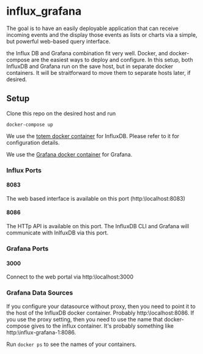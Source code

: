 # influx_grafana
The goal is to have an easily deployable application that can receive incoming events and the display those events as lists or charts via a simple, but powerful web-based query interface.

the Influx DB and Grafana combination fit very well. Docker, and docker-compose are the easiest ways to deploy and configure.  In this setup, both InfluxDB and Grafana run on the save host, but in separate docker containers.  It will be straitforward to move them to separate hosts later, if desired.

## Setup
Clone this repo on the desired host and run 
    
`docker-compose up`
    
    
We use the [totem docker container](https://github.com/tutumcloud/influxdb) for InfluxDB.  Please refer to it for configuration details.

We use the [Grafana docker container](http://docs.grafana.org/installation/docker/) for Grafana.

### Influx Ports
#### 8083
The web based interface is available on this port  (http:\\localhost:8083)
#### 8086
The HTTp API is available on this port.  The InfluxDB CLI and Grafana will communicate with InlfuxDB via this port.

### Grafana Ports
#### 3000
Connect to the web portal via http:\\localhost:3000

### Grafana Data Sources
If you configure your datasource without proxy, then you need to point it to the host of the InfluxDB docker container. Probably http:\\localhost:8086.  If you use the proxy setting, then you need to use the name that docker-compose gives to the influx container.  It's probably something like http:\\influx-grafana-1:8086.

Run `docker ps` to see the names of your containers.

